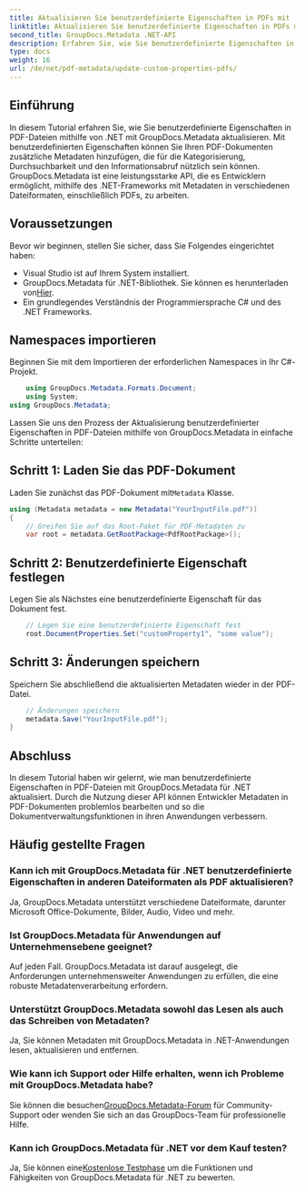 ```yaml
---
title: Aktualisieren Sie benutzerdefinierte Eigenschaften in PDFs mit .NET
linktitle: Aktualisieren Sie benutzerdefinierte Eigenschaften in PDFs mit .NET
second_title: GroupDocs.Metadata .NET-API
description: Erfahren Sie, wie Sie benutzerdefinierte Eigenschaften in PDF-Dateien mit .NET und GroupDocs.Metadata aktualisieren. Einfache Schritte zur effizienten Bearbeitung von PDF-Metadaten.
type: docs
weight: 16
url: /de/net/pdf-metadata/update-custom-properties-pdfs/
---
```

## Einführung
In diesem Tutorial erfahren Sie, wie Sie benutzerdefinierte Eigenschaften in PDF-Dateien mithilfe von .NET mit GroupDocs.Metadata aktualisieren. Mit benutzerdefinierten Eigenschaften können Sie Ihren PDF-Dokumenten zusätzliche Metadaten hinzufügen, die für die Kategorisierung, Durchsuchbarkeit und den Informationsabruf nützlich sein können. GroupDocs.Metadata ist eine leistungsstarke API, die es Entwicklern ermöglicht, mithilfe des .NET-Frameworks mit Metadaten in verschiedenen Dateiformaten, einschließlich PDFs, zu arbeiten.
## Voraussetzungen
Bevor wir beginnen, stellen Sie sicher, dass Sie Folgendes eingerichtet haben:
- Visual Studio ist auf Ihrem System installiert.
-  GroupDocs.Metadata für .NET-Bibliothek. Sie können es herunterladen von[Hier](https://releases.groupdocs.com/metadata/net/).
- Ein grundlegendes Verständnis der Programmiersprache C# und des .NET Frameworks.

## Namespaces importieren
Beginnen Sie mit dem Importieren der erforderlichen Namespaces in Ihr C#-Projekt.
```csharp
    using GroupDocs.Metadata.Formats.Document;
    using System;
using GroupDocs.Metadata;
```

Lassen Sie uns den Prozess der Aktualisierung benutzerdefinierter Eigenschaften in PDF-Dateien mithilfe von GroupDocs.Metadata in einfache Schritte unterteilen:
## Schritt 1: Laden Sie das PDF-Dokument
 Laden Sie zunächst das PDF-Dokument mit`Metadata` Klasse.
```csharp
using (Metadata metadata = new Metadata("YourInputFile.pdf"))
{
    // Greifen Sie auf das Root-Paket für PDF-Metadaten zu
    var root = metadata.GetRootPackage<PdfRootPackage>();
```
## Schritt 2: Benutzerdefinierte Eigenschaft festlegen
Legen Sie als Nächstes eine benutzerdefinierte Eigenschaft für das Dokument fest.
```csharp
    // Legen Sie eine benutzerdefinierte Eigenschaft fest
    root.DocumentProperties.Set("customProperty1", "some value");
```
## Schritt 3: Änderungen speichern
Speichern Sie abschließend die aktualisierten Metadaten wieder in der PDF-Datei.
```csharp
    // Änderungen speichern
    metadata.Save("YourInputFile.pdf");
}
```

## Abschluss
In diesem Tutorial haben wir gelernt, wie man benutzerdefinierte Eigenschaften in PDF-Dateien mit GroupDocs.Metadata für .NET aktualisiert. Durch die Nutzung dieser API können Entwickler Metadaten in PDF-Dokumenten problemlos bearbeiten und so die Dokumentverwaltungsfunktionen in ihren Anwendungen verbessern.

## Häufig gestellte Fragen
### Kann ich mit GroupDocs.Metadata für .NET benutzerdefinierte Eigenschaften in anderen Dateiformaten als PDF aktualisieren?
Ja, GroupDocs.Metadata unterstützt verschiedene Dateiformate, darunter Microsoft Office-Dokumente, Bilder, Audio, Video und mehr.
### Ist GroupDocs.Metadata für Anwendungen auf Unternehmensebene geeignet?
Auf jeden Fall. GroupDocs.Metadata ist darauf ausgelegt, die Anforderungen unternehmensweiter Anwendungen zu erfüllen, die eine robuste Metadatenverarbeitung erfordern.
### Unterstützt GroupDocs.Metadata sowohl das Lesen als auch das Schreiben von Metadaten?
Ja, Sie können Metadaten mit GroupDocs.Metadata in .NET-Anwendungen lesen, aktualisieren und entfernen.
### Wie kann ich Support oder Hilfe erhalten, wenn ich Probleme mit GroupDocs.Metadata habe?
 Sie können die besuchen[GroupDocs.Metadata-Forum](https://forum.groupdocs.com/c/metadata/14) für Community-Support oder wenden Sie sich an das GroupDocs-Team für professionelle Hilfe.
### Kann ich GroupDocs.Metadata für .NET vor dem Kauf testen?
 Ja, Sie können eine[Kostenlose Testphase](https://releases.groupdocs.com/) um die Funktionen und Fähigkeiten von GroupDocs.Metadata für .NET zu bewerten.